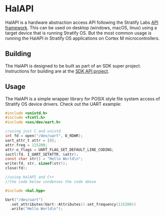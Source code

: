 # HalAPI

HalAPI is a hardware abstraction access API following the Stratify Labs [API framework](https://github.com/StratifyLabs/API). This can be used on desktop (windows, macOS, linux) using a target device that is running Stratify OS. But the most common usage is running the HalAPI in Stratify OS applications on Cortex M microcontrollers.

## Building

The HalAPI is designed to be built as part of an SDK super project. Instructions for building are at the [SDK API project](https://github.com/StratifyLabs/SdkAPI).

## Usage

The HalAPI is a simple wrapper library for POSIX style file system access of Stratify OS device drivers. Check out the UART example:

```c
#include <unistd.h>
#include <fcntl.h>
#include <sos/dev/uart.h>

//using just C and unistd
int fd = open("/dev/uart", O_RDWR);
uart_attr_t attr = {0};
attr.freq = 115200;
attr.o_flags = UART_FLAG_SET_DEFAULT_LINE_CODING;
ioctl(fd, I_UART_SETATTR, &attr);
const char str[] = "Hello World\n";
write(fd, str, sizeof(str));
close(fd);

//using HalAPI and C++
//the code below condenses the code above

#include <hal.hpp>

Uart("/dev/uart")
  .set_attributes(Uart::Attributes().set_frequency(115200))
  .write("Hello World\n");
```
